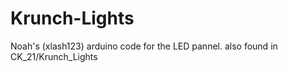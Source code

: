 # Krunch-Lights
Noah's (xlash123) arduino code for the LED pannel. also found in CK_21/Krunch_Lights
